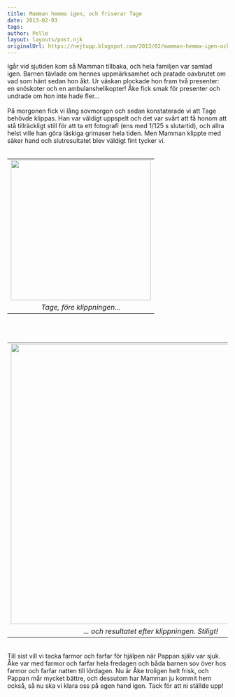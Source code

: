 ```yaml
---
title: Mamman hemma igen, och friserar Tage
date: 2013-02-03
tags: 	
author: Pelle
layout: layouts/post.njk
originalUrl: https://nejtupp.blogspot.com/2013/02/mamman-hemma-igen-och-friserar-tage.html
---
```


<div class="separator" style="clear: both; text-align: center;"></div><div class="separator" style="clear: both; text-align: left;">Igår vid sjutiden kom så Mamman tillbaka, och hela familjen var samlad igen. Barnen tävlade om hennes uppmärksamhet och pratade oavbrutet om vad som hänt sedan hon åkt. Ur väskan plockade hon fram två presenter: en snöskoter och en ambulanshelikopter! Åke fick smak för presenter och undrade om hon inte hade fler...</div><div class="separator" style="clear: both; text-align: left;"><br></div><div class="separator" style="clear: both; text-align: left;">På morgonen fick vi lång sovmorgon och sedan konstaterade vi att Tage behövde klippas. Han var väldigt uppspelt och det var svårt att få honom att stå tillräckligt still för att ta ett fotografi (ens med 1/125 s slutartid), och allra helst ville han göra läskiga grimaser hela tiden. Men Mamman klippte med säker hand och slutresultatet blev väldigt fint tycker vi.</div><div class="separator" style="clear: both;"><br></div><table align="center" cellpadding="0" cellspacing="0" class="tr-caption-container" style="margin-left: auto; margin-right: auto; text-align: center;"><tbody><tr><td style="text-align: center;"><img src="../../../../img/Hemliv-5C5C1466.jpg" width="320"></td></tr><tr><td class="tr-caption" style="text-align: center;"><i>Tage, före klippningen...</i></td></tr></tbody></table><div style="text-align: start;"><br></div><div class="separator" style="clear: both; text-align: center;"></div><br><table align="center" cellpadding="0" cellspacing="0" class="tr-caption-container" style="margin-left: auto; margin-right: auto; text-align: center;"><tbody><tr><td style="text-align: center;"><img src="../../../../img/Hemliv-5C5C1506.jpg" width="640"></td></tr><tr><td class="tr-caption" style="text-align: center;"><i>... och resultatet efter klippningen. Stiligt!</i></td></tr></tbody></table><br>Till sist vill vi tacka farmor och farfar för hjälpen när Pappan själv var sjuk. Åke var med farmor och farfar hela fredagen och båda barnen sov över hos farmor och farfar natten till lördagen. Nu är Åke troligen helt frisk, och Pappan mår mycket bättre, och dessutom har Mamman ju kommit hem också, så nu ska vi klara oss på egen hand igen. Tack för att ni ställde upp!
<!-- no comments on this post -->